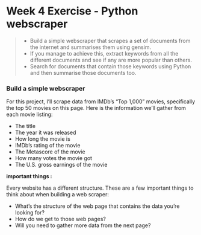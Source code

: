 # Week 4 Exercise - Python webscraper

> * Build a simple webscraper that scrapes a set of documents from the internet and summarises them using gensim.
> * If you manage to achieve this, extract keywords from all the different documents and see if any are more popular than others.
> * Search for documents that contain those keywords using Python and then summarise those documents too.

### Build a simple webscraper

For this project, I’ll scrape data from IMDb’s “Top 1,000” movies, specifically the top 50 movies on this page. Here is the information we’ll gather from each movie listing:


* The title
* The year it was released
* How long the movie is
* IMDb’s rating of the movie
* The Metascore of the movie
* How many votes the movie got
* The U.S. gross earnings of the movie

**important things :**

Every website has a different structure. These are a few important things to think about when building a web scraper:

* What’s the structure of the web page that contains the data you’re looking for?
* How do we get to those web pages?
* Will you need to gather more data from the next page?


